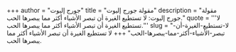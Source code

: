 +++
author = "جورج إليوت"
title = "مقولة جورج إليوت"
description = "مقولة جورج إليوت: لا تستطيع الغيرة أن تبصر الأشياء أكثر مما يبصرها الحب."
quote = '''لا تستطيع الغيرة أن تبصر الأشياء أكثر مما يبصرها الحب.''' 
slug = "لا-تستطيع-الغيرة-أن-تبصر-الأشياء-أكثر-مما-يبصرها-الحب"
+++
لا تستطيع الغيرة أن تبصر الأشياء أكثر مما يبصرها الحب.
